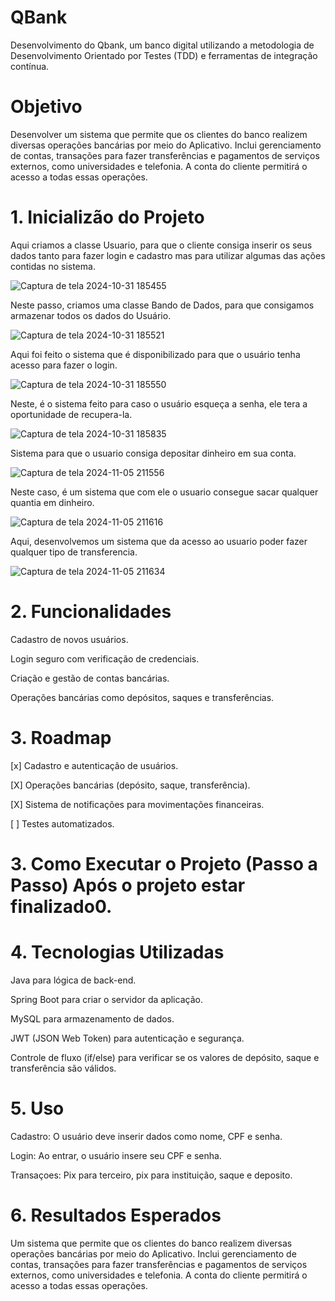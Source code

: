 # QBank
Desenvolvimento do Qbank, um banco digital utilizando a metodologia de Desenvolvimento Orientado por Testes (TDD) e  ferramentas de integração contínua. 

# Objetivo 
Desenvolver um sistema que permite que os clientes do banco realizem diversas operações bancárias por meio do Aplicativo. Inclui gerenciamento de contas, transações para fazer transferências e pagamentos de serviços externos, como universidades e telefonia. A conta do cliente permitirá o acesso a todas essas operações.


# 1. Inicializão do Projeto

Aqui criamos a classe Usuario, para que o cliente consiga inserir os seus dados tanto para fazer login e cadastro mas para utilizar algumas das ações contidas no sistema.

![Captura de tela 2024-10-31 185455](https://github.com/user-attachments/assets/068b713d-9e88-455b-ae81-62b0f1e94a04)

Neste passo, criamos uma classe Bando de Dados, para que consigamos armazenar todos os dados do Usuário.

![Captura de tela 2024-10-31 185521](https://github.com/user-attachments/assets/22afb1b6-b842-4e2f-bb56-41e1896522a1)

Aqui foi feito o sistema que é disponibilizado para que o usuário tenha acesso para fazer o login.

![Captura de tela 2024-10-31 185550](https://github.com/user-attachments/assets/c8256abe-0d60-4bf3-a8a5-9d6219673152)

Neste, é o sistema feito para caso o usuário esqueça a senha, ele tera a oportunidade de recupera-la.

![Captura de tela 2024-10-31 185835](https://github.com/user-attachments/assets/725fb21c-0dbd-4bb3-a18a-731f223a0b4f)

Sistema para que o usuario consiga depositar dinheiro em sua conta.

![Captura de tela 2024-11-05 211556](https://github.com/user-attachments/assets/d9021c5f-908a-46b4-b3f3-38d499149588)

Neste caso, é um sistema que com ele o usuario consegue sacar qualquer quantia em dinheiro.

![Captura de tela 2024-11-05 211616](https://github.com/user-attachments/assets/d3c5c10f-94bb-4d22-8662-272c7261cdbd)

Aqui, desenvolvemos um sistema que da acesso ao usuario poder fazer qualquer tipo de transferencia.

![Captura de tela 2024-11-05 211634](https://github.com/user-attachments/assets/b7553198-e1a5-441e-a4a7-9accfc2ee2f7)


# 2. Funcionalidades

Cadastro de novos usuários.

Login seguro com verificação de credenciais.

Criação e gestão de contas bancárias.

Operações bancárias como depósitos, saques e transferências.

# 3. Roadmap
 
 [x] Cadastro e autenticação de usuários.
 
 [X] Operações bancárias (depósito, saque, transferência).
 
 [X] Sistema de notificações para movimentações financeiras.
 
 [ ] Testes automatizados.

# 3. Como Executar o Projeto (Passo a Passo) Após o projeto estar finalizado0.

# 4. Tecnologias Utilizadas

Java para lógica de back-end.

Spring Boot para criar o servidor da aplicação.

MySQL para armazenamento de dados.

JWT (JSON Web Token) para autenticação e segurança.

Controle de fluxo (if/else) para verificar se os valores de depósito, saque e transferência são válidos.

# 5. Uso

Cadastro: O usuário deve inserir dados como nome, CPF e senha.

Login: Ao entrar, o usuário insere seu CPF e senha.

Transaçoes: Pix para terceiro, pix para instituição, saque e deposito.

# 6. Resultados Esperados
Um sistema que permite que os clientes do banco realizem diversas operações bancárias por meio do Aplicativo. Inclui gerenciamento de contas, transações para fazer transferências e pagamentos de serviços externos, como universidades e telefonia. A conta do cliente permitirá o acesso a todas essas operações.


